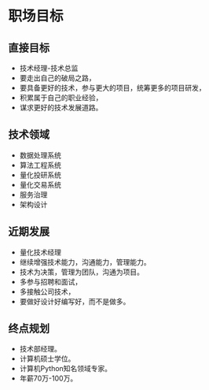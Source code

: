 # 职场目标

## 直接目标

- 技术经理-技术总监
- 要走出自己的破局之路，
- 要具备更好的技术，参与更大的项目，统筹更多的项目研发，
- 积累属于自己的职业经验，
- 谋求更好的技术发展道路。

## 技术领域

- 数据处理系统
- 算法工程系统
- 量化投研系统
- 量化交易系统
- 服务治理
- 架构设计

## 近期发展

- 量化技术经理
- 继续增强技术能力，沟通能力，管理能力。
- 技术为决策，管理为团队，沟通为项目。
- 多参与招聘和面试，
- 多接触公司技术，
- 要做好设计好编写好，而不是做多。

## 终点规划

- 技术部经理。
- 计算机硕士学位。
- 计算机Python知名领域专家。
- 年薪70万-100万。